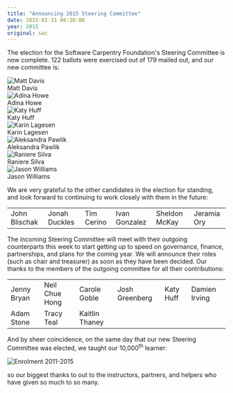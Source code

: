 ```yaml
---
title: "Announcing 2015 Steering Committee"
date: 2015-01-31 06:30:00
year: 2015
original: swc
---
```

<p>
  The election for the Software Carpentry Foundation's Steering Committee
  is now complete.
  122 ballots were exercised out of 179 mailed out,
  and our new committee is:
</p>
<div class="row">
  <div class="col-sm-3">
    <img src="{{'/files/people/davis_m.jpg' | relative_url}}" alt="Matt Davis" />
    <br/>
    Matt Davis
  </div>
  <div class="col-sm-3">
    <img src="{{'/files/people/chuang-howe_a.jpg' | relative_url}}" alt="Adina Howe" />
    <br/>
    Adina Howe
  </div>
  <div class="col-sm-3">
    <img src="{{'/files/people/huff_k.png' | relative_url}}" alt="Katy Huff" />
    <br/>
    Katy Huff
  </div>
  <div class="col-sm-3">
    <img src="{{'/files/people/lagesen_k.jpg' | relative_url}}" alt="Karin Lagesen" />
    <br/>
    Karin Lagesen
  </div>
</div>
<div class="row">
  <div class="col-sm-3">
    <img src="{{'/files/people/pawlik_a.jpg' | relative_url}}" alt="Aleksandra Pawlik" />
    <br/>
    Aleksandra Pawlik
  </div>
  <div class="col-sm-3">
    <img src="{{'/files/people/silva_raniere.jpg' | relative_url}}" alt="Raniere Silva" />
    <br/>
    Raniere Silva
  </div>
  <div class="col-sm-3">
    <img src="{{'/files/people/williams_jason.jpg' | relative_url}}" alt="Jason Williams" />
    <br/>
    Jason Williams
  </div>
  <div class="col-sm-3">
  </div>
</div>
<p>
  We are very grateful to the other candidates in the election for standing,
  and look forward to continuing to work closely with them in the future:
</p>
<table class="table table-striped">
  <tr>
    <td>John Blischak</td>
    <td>Jonah Duckles</td>
    <td>Tim Cerino</td>
    <td>Ivan Gonzalez</td>
    <td>Sheldon McKay</td>
    <td>Jeramia Ory</td>
  </tr>
</table>
<p>
  The incoming Steering Committee will meet with their outgoing counterparts this week
  to start getting up to speed on governance, finance, partnerships, and plans for the coming year.
  We will announce their roles (such as chair and treasurer) as soon as they have been decided.
  Our thanks to the members of the outgoing committee for all their contributions:
</p>
<table class="table table-striped">
  <tr>
    <td>Jenny Bryan</td>
    <td>Neil Chue Hong</td>
    <td>Carole Goble</td>
    <td>Josh Greenberg</td>
    <td>Katy Huff</td>
    <td>Damien Irving</td>
  </tr>
  <tr>
    <td>Adam Stone</td>
    <td>Tracy Teal</td>
    <td>Kaitlin Thaney</td>
    <td></td>
    <td></td>
    <td></td>
  </tr>
</table>
<p>
  And by sheer coincidence,
  on the same day that our new Steering Committee was elected,
  we taught our 10,000<sup>th</sup> learner:
</p>
<p>
  <img src="{{'/files/2015/01/enrolment-2015-01.png' | relative_url}}" alt="Enrolment 2011-2015" />
</p>
<p>
  so our biggest thanks to out to the instructors,
  partners,
  and helpers who have given so much to so many.
</p>

